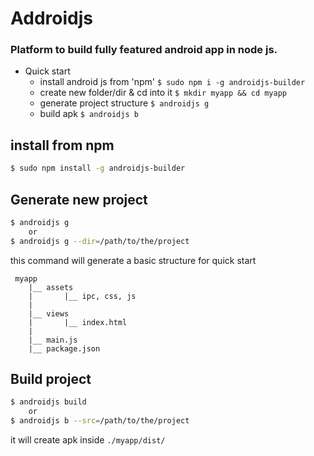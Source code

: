# Addroidjs
### Platform to build fully featured android app in node js.

- Quick start
    - install android js from 'npm' ``$ sudo npm i -g androidjs-builder ``
    - create new folder/dir & cd into it ``$ mkdir myapp && cd myapp``
    - generate project structure ``$ androidjs g``
    - build apk ``$ androidjs b``

## install from npm
```bash
$ sudo npm install -g androidjs-builder 
```

## Generate new project
```bash
$ androidjs g
    or
$ androidjs g --dir=/path/to/the/project
```
this command will generate a basic structure for quick start
```text
 myapp
    |__ assets
    |       |__ ipc, css, js
    |
    |__ views
    |       |__ index.html
    |
    |__ main.js
    |__ package.json

```


## Build project
```bash
$ androidjs build
    or
$ androidjs b --src=/path/to/the/project
```
it will create apk inside ``./myapp/dist/``

